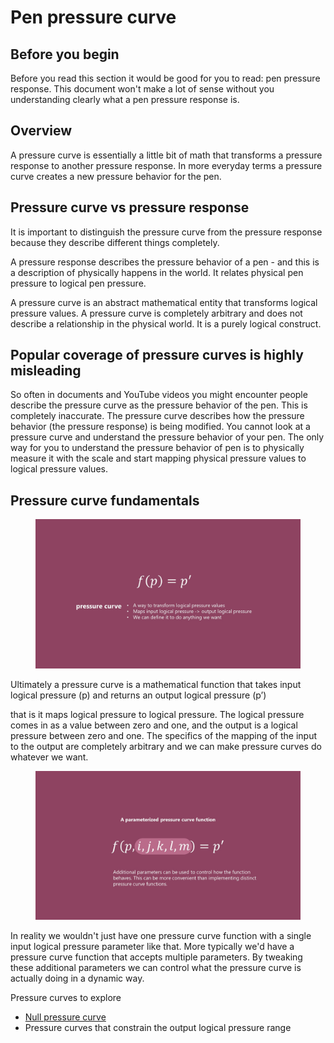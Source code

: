 # Pen pressure curve

## Before you  begin

Before you read this section it would be good for you to read: pen pressure response. This document won't make a lot of sense without you understanding clearly what a pen pressure response is.

## Overview

A pressure curve is essentially a little bit of math that transforms a pressure response to another pressure response. In more everyday terms a pressure curve creates a new pressure behavior for the pen.&#x20;

## Pressure curve vs pressure response

It is important to distinguish the pressure curve from the pressure response because they describe different things completely.&#x20;

A pressure response describes the pressure behavior of a pen - and this is a description of physically happens in the world. It relates physical pen pressure to logical pen pressure.

A pressure curve is an abstract mathematical entity that transforms logical pressure values. A pressure curve is completely arbitrary and does not describe a relationship in the physical world. It is a purely logical construct.

## Popular coverage of pressure curves is highly misleading

So often in documents and YouTube videos you might encounter people describe the pressure curve as the pressure behavior of the pen. This is completely inaccurate. The pressure curve describes how the pressure behavior (the pressure response) is being modified. You cannot look at a pressure curve and understand the pressure behavior of your pen. The only way for you to understand the pressure behavior of pen is to physically measure it with the scale and start mapping physical pressure values to logical pressure values.

## Pressure curve fundamentals

<figure><img src="../../../.gitbook/assets/Slide_20240722_141622 (1).jpg" alt=""><figcaption></figcaption></figure>

Ultimately a pressure curve is a mathematical function that takes input logical pressure (p) and returns an output logical pressure (p’)

that is it maps logical pressure to logical pressure. The logical pressure comes in as a value between zero and one, and the output is a logical pressure between zero and one. The specifics of the mapping of the input to the output are completely arbitrary and we can make pressure curves do whatever we want.





<figure><img src="../../../.gitbook/assets/Slide_20240722_141702.jpg" alt=""><figcaption></figcaption></figure>

In reality we wouldn't just have one pressure curve function with a single input logical pressure parameter like that. More typically we'd have a pressure curve function that accepts multiple parameters. By tweaking these additional parameters we can control what the pressure curve is actually doing in a dynamic way.

Pressure curves to explore

* [Null pressure curve](null-pressure-curve.md)
* Pressure curves that constrain the output logical pressure range
